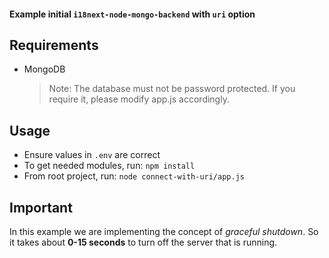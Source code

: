 #### Example initial `i18next-node-mongo-backend` with `uri` option

## Requirements

- MongoDB
  > Note: The database must not be password protected. If you require it, please modify app.js accordingly.

## Usage

- Ensure values in `.env` are correct
- To get needed modules, run: `npm install`
- From root project, run: `node connect-with-uri/app.js`

## Important

In this example we are implementing the concept of _graceful shutdown_. So it takes about **0-15 seconds** to turn off the server that is running.
